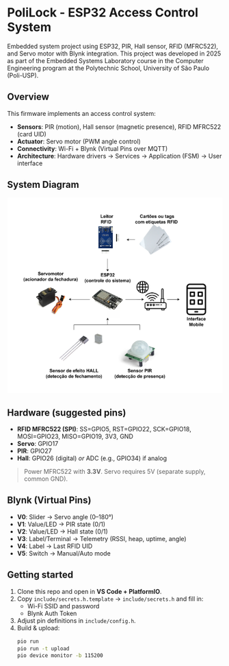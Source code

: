 # PoliLock - ESP32 Access Control System
Embedded system project using ESP32, PIR, Hall sensor, RFID (MFRC522), and Servo motor with Blynk integration.
This project was developed in 2025 as part of the Embedded Systems Laboratory course in the Computer Engineering program at the Polytechnic School, University of São Paulo (Poli-USP).

## Overview
This firmware implements an access control system:
- **Sensors**: PIR (motion), Hall sensor (magnetic presence), RFID MFRC522 (card UID)
- **Actuator**: Servo motor (PWM angle control)
- **Connectivity**: Wi-Fi + Blynk (Virtual Pins over MQTT)
- **Architecture**: Hardware drivers → Services → Application (FSM) → User interface

## System Diagram

![System Diagram](docs/sys_high_level_arch.png)


## Hardware (suggested pins)
- **RFID MFRC522 (SPI)**: SS=GPIO5, RST=GPIO22, SCK=GPIO18, MOSI=GPIO23, MISO=GPIO19, 3V3, GND  
- **Servo**: GPIO17  
- **PIR**: GPIO27  
- **Hall**: GPIO26 (digital) *or* ADC (e.g., GPIO34) if analog  
> Power MFRC522 with **3.3V**. Servo requires 5V (separate supply, common GND).

## Blynk (Virtual Pins)
- **V0**: Slider → Servo angle (0–180°)  
- **V1**: Value/LED → PIR state (0/1)  
- **V2**: Value/LED → Hall state (0/1)  
- **V3**: Label/Terminal → Telemetry (RSSI, heap, uptime, angle)  
- **V4**: Label → Last RFID UID  
- **V5**: Switch → Manual/Auto mode  

## Getting started
1. Clone this repo and open in **VS Code + PlatformIO**.
2. Copy `include/secrets.h.template` → `include/secrets.h` and fill in:
   - Wi-Fi SSID and password  
   - Blynk Auth Token  
3. Adjust pin definitions in `include/config.h`.
4. Build & upload:
   ```bash
   pio run
   pio run -t upload
   pio device monitor -b 115200
